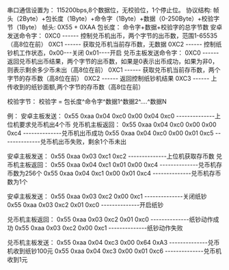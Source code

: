串口通信设置为：
115200bps,8个数据位，无校验位，1个停止位。
协议结构:
帧头（2Byte）+包长度（1Byte）+命令字（1Byte）+数据（0-250Byte）+校验字节（1Byte）
帧头:
0X55 + 0XAA
包长度：
命令字+数据+校验字的总字节数
安卓发送命令字：
0XC0  ------ 控制兑币机出币，两个字节的出币数，范围1-65535（高8位在前）
0XC1  ------ 获取兑币机当前存币数，无数据
0XC2  ------ 控制纸钞机工作状态，0x00---关闭  0x01----开启
兑币主板发送命令字：
0XC0  ------ 返回兑币机出币结果，两个字节的出币数，如果是0表示出币成功，如果为非0，则表示剩余多少币未出（高8位在前）
0XC1  ------ 获取兑币机当前存币数，两个字节的存币数（高8位在前）
0XC2  ------ 返回控制纸钞机结果
0XC3  ------ 上传收到的纸钞面额,两个字节的存币数（高8位在前）

校验字节：
校验字 = 包长度^命令字^数据1^数据2^….^数据N


例：
安卓主板发送：
0x55 0xaa 0x04 0xc0 0x00 0x04 0xc0  --------------上位机要求兑币机出4个币
兑币机主板返回：
0x55 0xaa 0x04 0xc0 0x00 0x00 0xc4  --------------兑币机出币成功
0x55 0xaa 0x04 0xc0 0x00 0x01 0xc5  --------------兑币机出币失败，剩余1个币未出

安卓主板发送：
0x55 0xaa 0x03 0xc1 0xc2  --------------上位机获取存币数
兑币机主板返回：
0x55 0xaa 0x04 0xc1 0x01 0x00 0xc4  --------------兑币机存币数为256个
0x55 0xaa 0x04 0xc1 0x00 0x01 0xc4  --------------兑币机存币数为1个


安卓主板发送：
0x55 0xaa 0x03 0xc2 0x00 0xc1  --------------关闭纸钞
0x55 0xaa 0x03 0xc2 0x01 0xc0  --------------开启纸钞

兑币机主板返回：
0x55 0xaa 0x03 0xc2 0x01 0xc0  --------------纸钞动作成功
0x55 0xaa 0x03 0xc2 0x00 0xc1  --------------纸钞动作失败

兑币机主板发送：
0x55 0xaa 0x04 0xc3 0x00 0x64 0xA3  --------------兑币机收到纸钞100元
0x55 0xaa 0x04 0xc3 0x00 0x01 0xc6  --------------兑币机收到1元
 
